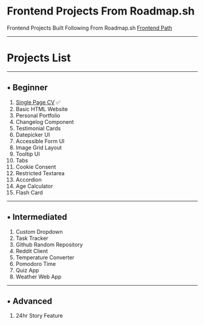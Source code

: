 # Frontend Projects From Roadmap.sh
Frontend Projects Built Following From Roadmap.sh [Frontend Path](https://roadmap.sh/frontend)

---
# Projects List

---

## • Beginner
1. [Single Page CV](https://roadmap.sh/projects/single-page-cv) ✅
2. Basic HTML Website
3. Personal Portfolio
4. Changelog Component
5. Testimonial Cards
6. Datepicker UI
7. Accessible Form UI
8. Image Grid Layout
9. Tooltip UI
10. Tabs
11. Cookie Consent
12. Restricted Textarea
13. Accordion
14. Age Calculator
15. Flash Card

---

## • Intermediated
1. Custom Dropdown
2. Task Tracker
3. Github Random Repository
4. Reddit Client
5. Temperature Converter
6. Pomodoro Time 
7. Quiz App 
8. Weather Web App

---

## • Advanced
1. 24hr Story Feature
